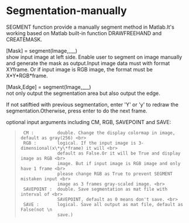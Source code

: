 # Segmentation-manually
SEGMENT function provide a manually segment method in Matlab.It's working based on Matlab built-in function DRAWFREEHAND and CREATEMASK.


\[Mask] = segment(Image,\_\_\_) <br>
show input image at left side. Enable user to segment on image manually and generate the mask as output.Input image data must with format X*Y*frame. Or if input image is RGB image, the format must be X\*Y\*RGB\*frame.

\[Mask,Edge] = segment(Image,\_\_\_) <br>
not only output the segmentation area but also output the edge.

If not satiftied with previous segmentation, enter 'Y' or 'y' to redraw the segmentation.Otherwise, press enter to do the next frame.

optional input arguments including CM, RGB, SAVEPOINT and SAVE:<br>
>      CM :         double. Change the display colormap in image, default as gray(256) <br>
>      RGB :        logical. If the input image is 3-dimensional(x\*y\*frame) it will <br>
>                   default as False.Or it will be True and display image as RGB <br>
>                   image. But if input image is RGB image and only have 1 frame <br>
>                   please change RGB as True to prevent SEGMENT mistaken input <br>
>                   image as 3 frames gray-scaled image. <br>
>      SAVEPOINT :  double. Save segmentation as mat file with interval of <br>
>                   SAVEPOINT, default as 0 means don't save. <br>
>      SAVE :       logical. Save all output as mat file, default as False(not \n
>                   save.)

